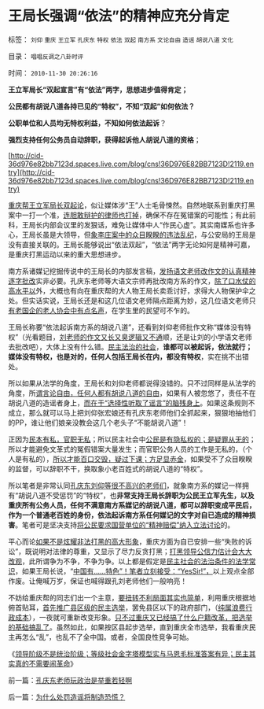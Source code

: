 # 王局长强调“依法”的精神应充分肯定

标签： `刘仰` `重庆` `王立军` `孔庆东` `特权` `依法` `双起` `南方系` `文论自由` `造谣` `胡说八道` `文化` 

目录： `唱唱反调之八卦时评`

时间： `2010-11-30 20:26:16`

**王立军局长“双起宣言”有“依法”两字，思想进步值得肯定；**

**公民都有胡说八道各持已见的“特权”，不知“双起”如何依法？**

**公职单位和人员均无特权利益，不知如何依法起诉**？

**强烈支持任何公务员自动辞职，获得起诉他人胡说八道的资格**；

[http://cid-36d976e82bb7123d.spaces.live.com/blog/cns!36D976E82BB7123D!2119.entry](http://cid-36d976e82bb7123d.spaces.live.com/blog/cns!36D976E82BB7123D!2119.entry)

[重庆帮王立军局长双起论](../../../2009/9/17/老百姓，巨款，仇富，弱肉强食，垄断和黑社会.md)，似让媒体涉“王”人士毛骨悚然。自然地联系到重庆打黑案中一打一个准，[连胆敢辩护的律师也打掉](../../../2010/10/24/黑律师的贡献“非法无正义”.md)，确保不存在冤错案的可能性；有此前科，王局长内部会议里的发狠话，难免让媒体中人“作民心虚”。其实南媒系也许多心，王局长虽是大领导，但[象李庄案中的众目睽睽的违法乱纪](../../../2010/2/10/李庄玉娇的政治觉悟和欧元区破产游戏和经济危机.md)，与公安局的王局是没有直接关联的。王局长能够说出“依法双起”，“依法”两字无论如何是精神可嘉，是重庆打黑运动以来的重大思想进步。

南方系诸媒记挖掘传说中的王局长的内部发言稿，[发扬语文老师改作文的认真精神逐字批改](../../../2009/1/28/笑谈中国道德口水仗之左中右派.md)实非必要。孔庆东老师等大语文宗师再批改南方系的作文，[除了口水仗的高水平以](../../../2010/10/16/汉语是修辞表意语言，最适合道德口水仗.md)外，大概也有向在重庆帮的大人物王局长卖乖讨好，求得大人物保护伞之处。但实话实说，王局长还是和这几位语文老师隔点距离为妙，这几位语文老师只[有老国企的老人协会中有点名声](../../../2009/8/11/改革攻坚的雷区，坚在那里？危险在那里？.md)，在学生里的民望可不乍的。

王局长称要“依法起诉南方系的胡说八道”，还看到刘仰老师批作文称“媒体没有特权”（光看题目，[刘老师的作文又长又臭逻辑又不通](../../../2009/7/30/中美养老金保障在财政上的破产.md)顺，还是让刘的小学语文老师去批改吧），大体上没有什么错。[民主法治的社会](../../../2010/11/25/什么是实体？无神论是人类沟通合作的前提.md)，**谁都可以被起诉，依法就行；媒体没有特权，也是对的，任何人包括王局长在内，都没有特权**，实在挑不出错处。

所以如果从法学的角度，王局长和刘仰老师都说得没错的。只不过同样是从法学的角度，所[谓言论自由，任何人都有胡说八道的自由](../../../2010/3/5/权威同样有胡说八道的平等权力.md)，如果有人被忽悠了，责任不在胡说八道的造谣者身上，[而在于“选择性听取了谣言”的脑残身上](../../../2010/10/20/意识形态的权威必定非黑即白;辩证法还能颠倒黑白；.md)。如果这条规则不成立，那么就可以马上把刘仰张宏娘还有孔庆东老师他们全抓起来，狠狠地抽他们的PP，谁让他们娘亲没教会这几个老头子“不能胡说八道”！

正因为[民本有私，官职无私](http://darthvad.blog.sohu.com/117124713.html)；所以民主社会中[公民是有隐私权的；是疑罪从无的](../../../2010/7/21/不要搞道德“治法”.md)；所以才能避免文革式的冤假错案大量发生；而官职公务人员的工作是无私的，（个人是有私的），[所以才能百口交毁，疑过下课；方足显赤金](../../../2010/7/23/疑过从有得廉政，疑罪从无保平安.md)，如果受不了众目睽睽的监督，可以辞职不干，换取象小老百姓式的胡说八道的“特权”。

所以笔者是非常认同[孔庆东刘仰等很不高兴的老师们](../../../2009/7/30/中美养老金保障在财政上的破产.md)，就象南方系的媒记一样拥有“胡说八道不受惩罚”的“特权”，也**非常支持王局长辞职为公民王立军先生，以及重庆所有公务人员，任何不满意南方系媒记的胡说八道，都可以辞职变成平民后，作为一个普通老百姓的身份，依法起诉南方系任何媒记的文字对自已造成的精神损害**。笔者可是坚决支持[将公民要求国营单位的“精神赔偿”纳入立法讨论](../../../2010/7/23/医疗产业不是市场化就是特权化.md)的。

平心而论[如果不是炫耀非法打黑的高大形象](../../../2010/6/10/支持广州等地政府依法打黑.md)，重庆方面为自已安排一些“失败的诉讼”，既说明对法律的尊重，又显示了尽力反贪打黑；[打黑领导公信力估计会大大改观](../../../2008/8/15/华夏先贤教训普京：公投让欧美监督才具公信力.md)，此所谓争为不争，不争为争。以上都是假定是[民主社会的法治条件的法学常识](../../../2010/10/23/民主就是法治；法学研究民主.md)，如果王局长说，“[中国有……特色”！笔者立刻接受：“YesSir!”，](../../../2010/8/1/实在法（体）与善恶无关及革命的误区.md)以上观点全部作废。让俺喊万岁，保证也喊得跟孔刘老师他们一般响亮！

不妨给重庆帮的同志们出一个主意，[要扭转不利局面其实也简单](../../../2010/4/26/请勿与国际游资里应外合打破中国防线.md)，利用重庆根据地俯首贴耳，[首先推广县区级的民主选举](../../../2010/11/25/民主就是行省制度向地方市政转变.md)，罢免县区以下的政府部门，（[纯属浪费行政成本](../../../2010/2/28/行政垄断的专营权与黑社会腐败的关系.md)），一夜就可重新改变形象。[只不过重庆又已经搞了什么户籍改革，把选举的基础搞乱了](../../../2010/1/29/“户籍制度改革城市化”的本质是浩劫.md)。虽然如此，如果按区县起步选举，直到重庆全市选举，我看重庆民主再怎么“乱”，也乱不了全中国。或者，全国良性竞争可始。

《[领导阶级不是统治阶级；等级社会金字塔模型实与马恩毛标准答案有异；民主其实真的不需要闹革命](../../../2010/11/30/孔庆东老师玩政治是举重若轻啊.md)》



前一篇：[孔庆东老师玩政治是举重若轻啊](../../../2010/11/30/孔庆东老师玩政治是举重若轻啊.md)

后一篇：[为什么处罚造谣将制造恐慌？](../../../2010/11/30/为什么处罚造谣将制造恐慌？.md)